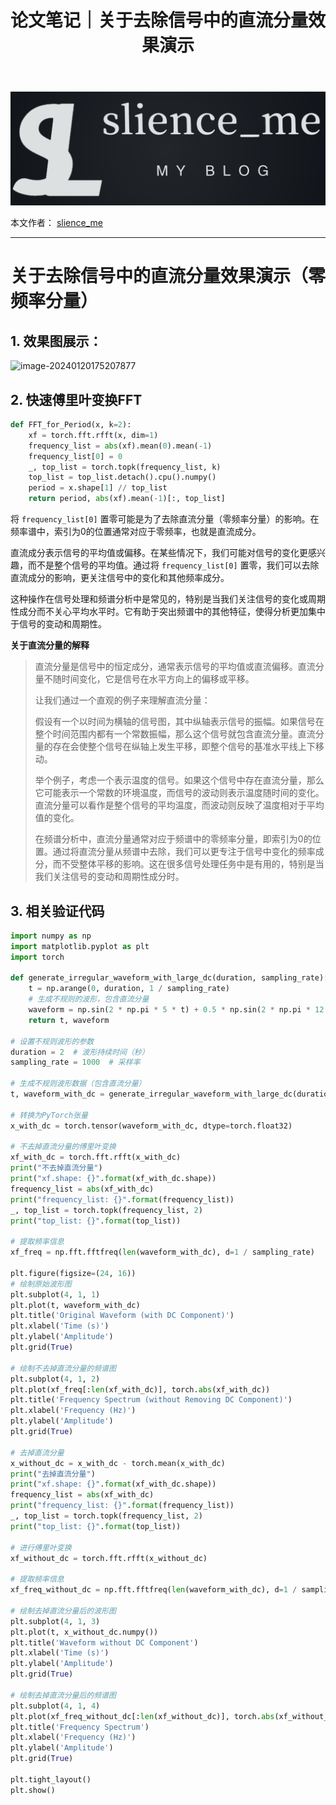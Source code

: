 ﻿---
layout: post
title: 论文笔记｜关于去除信号中的直流分量效果演示
categories: [论文笔记]
description: 关于去除信号中的直流分量效果演示（零频率分量）
keywords: 机器学习, 论文笔记
mermaid: false
sequence: false
flow: false
mathjax: false
mindmap: false
mindmap2: false
---


![img](/images/posts/logo_slienceme3.png)

本文作者： [slience_me](https://slienceme.cn/)

---

# 关于去除信号中的直流分量效果演示（零频率分量）

## 1. 效果图展示：

![image-20240120175207877](https://img-blog.csdnimg.cn/img_convert/c90953ce3dfce0c8217087f79a1e1fef.png)

## 2. 快速傅里叶变换FFT

```python
def FFT_for_Period(x, k=2):
    xf = torch.fft.rfft(x, dim=1)
    frequency_list = abs(xf).mean(0).mean(-1)
    frequency_list[0] = 0
    _, top_list = torch.topk(frequency_list, k)
    top_list = top_list.detach().cpu().numpy()
    period = x.shape[1] // top_list
    return period, abs(xf).mean(-1)[:, top_list]
```

将 `frequency_list[0]` 置零可能是为了去除直流分量（零频率分量）的影响。在频率谱中，索引为0的位置通常对应于零频率，也就是直流成分。

直流成分表示信号的平均值或偏移。在某些情况下，我们可能对信号的变化更感兴趣，而不是整个信号的平均值。通过将 `frequency_list[0]` 置零，我们可以去除直流成分的影响，更关注信号中的变化和其他频率成分。

这种操作在信号处理和频谱分析中是常见的，特别是当我们关注信号的变化或周期性成分而不关心平均水平时。它有助于突出频谱中的其他特征，使得分析更加集中于信号的变动和周期性。

**关于直流分量的解释**

> 直流分量是信号中的恒定成分，通常表示信号的平均值或直流偏移。直流分量不随时间变化，它是信号在水平方向上的偏移或平移。
>
> 让我们通过一个直观的例子来理解直流分量：
>
> 假设有一个以时间为横轴的信号图，其中纵轴表示信号的振幅。如果信号在整个时间范围内都有一个常数振幅，那么这个信号就包含直流分量。直流分量的存在会使整个信号在纵轴上发生平移，即整个信号的基准水平线上下移动。
>
> 举个例子，考虑一个表示温度的信号。如果这个信号中存在直流分量，那么它可能表示一个常数的环境温度，而信号的波动则表示温度随时间的变化。直流分量可以看作是整个信号的平均温度，而波动则反映了温度相对于平均值的变化。
>
> 在频谱分析中，直流分量通常对应于频谱中的零频率分量，即索引为0的位置。通过将直流分量从频谱中去除，我们可以更专注于信号中变化的频率成分，而不受整体平移的影响。这在很多信号处理任务中是有用的，特别是当我们关注信号的变动和周期性成分时。

## 3. 相关验证代码

```python
import numpy as np
import matplotlib.pyplot as plt
import torch

def generate_irregular_waveform_with_large_dc(duration, sampling_rate):
    t = np.arange(0, duration, 1 / sampling_rate)
    # 生成不规则的波形，包含直流分量
    waveform = np.sin(2 * np.pi * 5 * t) + 0.5 * np.sin(2 * np.pi * 12 * t) + 2.0  # 增大直流分量
    return t, waveform

# 设置不规则波形的参数
duration = 2  # 波形持续时间（秒）
sampling_rate = 1000  # 采样率

# 生成不规则波形数据（包含直流分量）
t, waveform_with_dc = generate_irregular_waveform_with_large_dc(duration, sampling_rate)

# 转换为PyTorch张量
x_with_dc = torch.tensor(waveform_with_dc, dtype=torch.float32)

# 不去掉直流分量的傅里叶变换
xf_with_dc = torch.fft.rfft(x_with_dc)
print("不去掉直流分量")
print("xf.shape: {}".format(xf_with_dc.shape))
frequency_list = abs(xf_with_dc)
print("frequency_list: {}".format(frequency_list))
_, top_list = torch.topk(frequency_list, 2)
print("top_list: {}".format(top_list))

# 提取频率信息
xf_freq = np.fft.fftfreq(len(waveform_with_dc), d=1 / sampling_rate)

plt.figure(figsize=(24, 16))
# 绘制原始波形图
plt.subplot(4, 1, 1)
plt.plot(t, waveform_with_dc)
plt.title('Original Waveform (with DC Component)')
plt.xlabel('Time (s)')
plt.ylabel('Amplitude')
plt.grid(True)

# 绘制不去掉直流分量的频谱图
plt.subplot(4, 1, 2)
plt.plot(xf_freq[:len(xf_with_dc)], torch.abs(xf_with_dc))
plt.title('Frequency Spectrum (without Removing DC Component)')
plt.xlabel('Frequency (Hz)')
plt.ylabel('Amplitude')
plt.grid(True)

# 去掉直流分量
x_without_dc = x_with_dc - torch.mean(x_with_dc)
print("去掉直流分量")
print("xf.shape: {}".format(xf_with_dc.shape))
frequency_list = abs(xf_with_dc)
print("frequency_list: {}".format(frequency_list))
_, top_list = torch.topk(frequency_list, 2)
print("top_list: {}".format(top_list))

# 进行傅里叶变换
xf_without_dc = torch.fft.rfft(x_without_dc)

# 提取频率信息
xf_freq_without_dc = np.fft.fftfreq(len(waveform_with_dc), d=1 / sampling_rate)

# 绘制去掉直流分量后的波形图
plt.subplot(4, 1, 3)
plt.plot(t, x_without_dc.numpy())
plt.title('Waveform without DC Component')
plt.xlabel('Time (s)')
plt.ylabel('Amplitude')
plt.grid(True)

# 绘制去掉直流分量后的频谱图
plt.subplot(4, 1, 4)
plt.plot(xf_freq_without_dc[:len(xf_without_dc)], torch.abs(xf_without_dc))
plt.title('Frequency Spectrum')
plt.xlabel('Frequency (Hz)')
plt.ylabel('Amplitude')
plt.grid(True)

plt.tight_layout()
plt.show()
```

